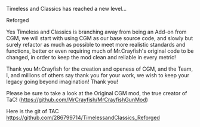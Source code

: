 Timeless and Classics has reached a new level...

Reforged

Yes Timeless and Classics is branching away from being an Add-on from CGM, we will start with using CGM as our base source code, and slowly but surely refactor as much as possible to meet more realistic standards and functions, better or even requiring much of Mr.Crayfish's original code to be changed, in order to keep the mod clean and reliable in every metric!

Thank you Mr.Crayfish for the creation and openess of CGM, and the Team, I, and millions of others say thank you for your work, we wish to keep your legacy going beyond imagination! Thank you!

Please be sure to take a look at the Original CGM mod, the true creator of TaC! (https://github.com/MrCrayfish/MrCrayfishGunMod)

Here is the git of TAC https://github.com/286799714/TimelessandClassics_Reforged
